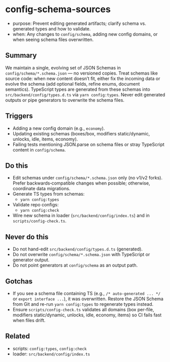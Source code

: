 # config-schema-sources

- purpose: Prevent editing generated artifacts; clarify schema vs. generated types and how to validate.
- when: Any changes to `config/schema`, adding new config domains, or when seeing schema files overwritten.

## Summary

We maintain a single, evolving set of JSON Schemas in `config/schema/*.schema.json` — no versioned copies. Treat schemas like source code: when new content doesn’t fit, either fix the incoming data or evolve the schema (add optional fields, refine enums, document semantics). TypeScript types are generated from these schemas into `src/backend/config/types.d.ts` via `yarn config:types`. Never edit generated outputs or pipe generators to overwrite the schema files.

## Triggers

- Adding a new config domain (e.g., `economy`).
- Updating existing schemas (boxes/box, modifiers static/dynamic, unlocks, idle, items, economy).
- Failing tests mentioning JSON.parse on schema files or stray TypeScript content in `config/schema`.

## Do this

- Edit schemas under `config/schema/*.schema.json` only (no v1/v2 forks). Prefer backwards‑compatible changes when possible; otherwise, coordinate data migrations.
- Generate TS types from schemas:
  - `yarn config:types`
- Validate repo configs:
  - `yarn config:check`
- Wire new schema in loader (`src/backend/config/index.ts`) and in `scripts/config-check.ts`.

## Never do this

- Do not hand-edit `src/backend/config/types.d.ts` (generated).
- Do not overwrite `config/schema/*.schema.json` with TypeScript or generator output.
- Do not point generators at `config/schema` as an output path.

## Gotchas

- If you see a schema file containing TS (e.g., `/* auto-generated ... */` or `export interface ...`), it was overwritten. Restore the JSON Schema from Git and re-run `yarn config:types` to regenerate types instead.
- Ensure `scripts/config-check.ts` validates all domains (box per-file, modifiers static/dynamic, unlocks, idle, economy, items) so CI fails fast when files drift.

## Related

- scripts: `config:types`, `config:check`
- loader: `src/backend/config/index.ts`
